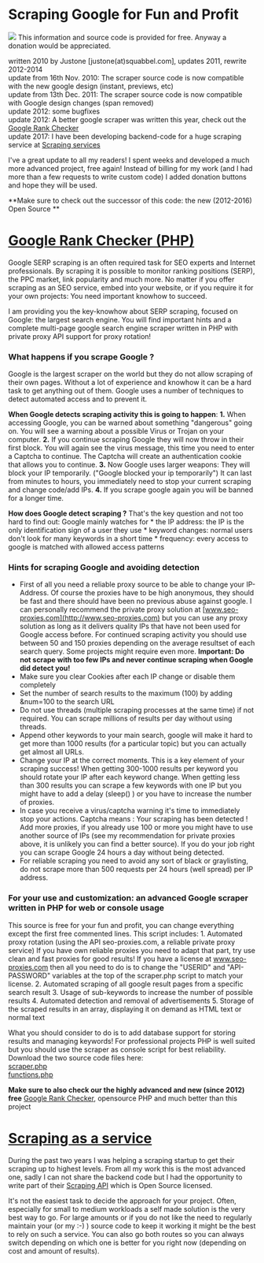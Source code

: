 # Scraping Google for Fun and Profit

![](https://www.paypalobjects.com/de_DE/i/scr/pixel.gif) This information and source code is provided for free. Anyway a donation would be appreciated.

written 2010 by Justone \[justone(at)squabbel.com\], updates 2011, rewrite 2012-2014  
update from 16th Nov. 2010: The scraper source code is now compatible with the new google design (instant, previews, etc)  
update from 13th Dec. 2011: The scraper source code is now compatible with Google design changes (span removed)  
update 2012: some bugfixes  
update 2012: A better google scraper was written this year, check out the [Google Rank Checker](http://google-rank-checker.squabbel.com)  
update 2017: I have been developing backend-code for a huge scraping service at [Scraping services](http://scraping.services)

I've a great update to all my readers! I spent weeks and developed a much more advanced project, free again!
Instead of billing for my work (and I had more than a few requests to write custom code) I added donation buttons and hope they will be used.

**Make sure to check out the successor of this code:
the new (2012-2016) Open Source **

# [Google Rank Checker (PHP)](http://google-rank-checker.squabbel.com)

Google SERP scraping is an often required task for SEO experts and Internet professionals.
By scraping it is possible to monitor ranking positions (SERP), the PPC market,
link popularity and much more.
No matter if you offer scraping as an SEO service, embed into your website,
or if you require it for your own projects: You need important knowhow to succeed.

I am providing you the key-knowhow about SERP scraping, focused on Google: the largest search engine.
You will find important hints and a complete multi-page google search engine scraper
written in PHP with private proxy API support for proxy rotation!

### What happens if you scrape Google ?

Google is the largest scraper on the world but they do not allow scraping of their own pages.
Without a lot of experience and knowhow it can be a hard task to get anything out of them.
Google uses a number of techniques to detect automated access and to prevent it.

**When Google detects scraping activity this is going to happen**:
**1.** When accessing Google, you can be warned about something "dangerous" going on.
You will see a warning about a possible Virus or Trojan on your computer.
**2.** If you continue scraping Google they will now throw in their first block.
You will again see the virus message, this time you need to enter a Captcha to continue.
The Captcha will create an authentication cookie that allows you to continue.
**3.** Now Google uses larger weapons: They will block your IP temporarily. ("Google blocked your ip temporarily")
It can last from minutes to hours, you immediately need to stop your current scraping and change code/add IPs.
**4.** If you scrape google again you will be banned for a longer time.

**How does Google detect scraping ?**
That's the key question and not too hard to find out:
Google mainly watches for \* the IP address: the IP is the only identification sign of a user they use \* keyword changes: normal users don't look for many keywords in a short time \* frequency: every access to google is matched with allowed access patterns

### Hints for scraping Google and avoiding detection

- First of all you need a reliable proxy source to be able to change your IP-Address.
  Of course the proxies have to be high anonymous, they should be fast and there
  should have been no previous abuse against google.
  I can personally recommend the private proxy solution at [www.seo-proxies.com](http://www.seo-proxies.com) but you
  can use any proxy solution as long as it delivers quality IPs that have not been used for Google access before.
  For continued scraping activity you should use between 50 and 150 proxies depending on the
  average resultset of each search query. Some projects might require even more.
  **Important: Do not scrape with too few IPs and never continue scraping when Google did detect you!**
- Make sure you clear Cookies after each IP change or disable them completely
- Set the number of search results to the maximum (100) by adding &num=100 to the search URL
- Do not use threads (multiple scraping processes at the same time) if not required. You can scrape millions
  of results per day without using threads.
- Append other keywords to your main search, google will make it hard to get more than 1000
  results (for a particular topic) but you can actually get almost all URLs.
- Change your IP at the correct moments. This is a key element of your scraping success!
  When getting 300-1000 results per keyword you should rotate your IP after each keyword change.
  When getting less than 300 results you can scrape a few keywords with one IP but you might
  have to add a delay (sleep() ) or you have to increase the number of proxies.
- In case you receive a virus/captcha warning it's time to immediately stop your actions.
  Captcha means : Your scraping has been detected !
  Add more proxies, if you already use 100 or more you might have to use another source
  of IPs (see my recommendation for private proxies above, it is unlikely you can find a better source).
  If you do your job right you can scrape Google 24 hours a day without being detected.
- For reliable scraping you need to avoid any sort of black or graylisting, do not scrape more than 500 requests per 24 hours (well spread) per IP address.

### For your use and customization: an advanced Google scraper written in PHP for web or console usage

This source is free for your fun and profit, you can change everything except the first free
commented lines.
This script includes:
1\. Automated proxy rotation (using the API seo-proxies.com, a reliable private proxy service)
If you have own reliable proxies you need to adapt that part, try use clean and fast proxies for good results!
If you have a license at www.seo-proxies.com then all you need to do is to change the
"USERID" and "API-PASSWORD" variables at the top of the scraper.php script to match your license.
2\. Automated scraping of all google result pages from a specific search result
3\. Usage of sub-keywords to increase the number of possible results
4\. Automated detection and removal of advertisements
5\. Storage of the scraped results in an array, displaying it on demand as HTML text or normal text

What you should consider to do is to add database support for storing results and managing keywords!
For professional projects PHP is well suited but you should use the scraper as console script for best reliability.
Download the two source code files here:  
[scraper.php](scraper.php)  
[functions.php](functions.php)

**Make sure to also check our the highly advanced and new (since 2012) free** [Google Rank Checker](http://google-rank-checker.squabbel.com), opensource PHP and much better than this project

# [Scraping as a service](https://scraping.services/?faq&chapter=why_scraping_service)

During the past two years I was helping a scraping startup to get their scraping up to highest levels.
From all my work this is the most advanced one, sadly I can not share the backend code but I had the opportunity to write part of their [Scraping API](http://scraping.services/?api&chapter=Source+Code) which is Open Source licensed.

It's not the easiest task to decide the approach for your project.
Often, especially for small to medium workloads a self made solution is the very best way to go.
For large amounts or if you do not like the need to regularly maintain your (or my :-) ) source code to keep it working it might be the best to rely on such a service.
You can also go both routes so you can always switch depending on which one is better for you right now (depending on cost and amount of results).
